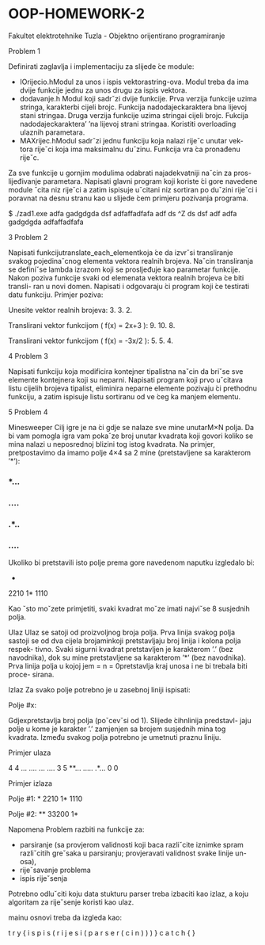 # OOP-HOMEWORK-2
Fakultet elektrotehnike Tuzla - Objektno orijentirano programiranje

Problem 1

Definirati zaglavlja i implementaciju za slijede ́ce module:

- IOrijecio.hModul za unos i ispis vektorastring-ova. Modul treba da
    ima dvije funkcije jednu za unos drugu za ispis vektora.
- dodavanje.h Modul koji sadrˇzi dvije funkcije. Prva verzija funkcije
    uzima stringa, karakterbi cijeli brojc. Funkcija nadodajeckaraktera
    bna lijevoj stani stringaa. Druga verzija funkcije uzima stringai cijeli
    brojc. Fukcija nadodajeckaraktera’ ’na lijevoj strani stringaa.
    Koristiti overloading ulaznih parametara.
- MAXrijec.hModul sadrˇzi jednu funkciju koja nalazi rijeˇc unutar vek-
    tora rijeˇci koja ima maksimalnu duˇzinu. Funkcija vra ́ca pronađenu
    rijeˇc.

Za sve funkcije u gornjim modulima odabrati najadekvatniji naˇcin za pros-
lijeđivanje parametara. Napisati glavni program koji koriste ́ci gore navedene
module ˇcita niz rijeˇci a zatim ispisuje uˇcitani niz sortiran po duˇzini rijeˇci i
poravnat na desnu stranu kao u slijede ́cem primjeru pozivanja programa.

$ ./zad1.exe
adfa
gadgdgda
dsf
adfaffadfafa
adf
ds
^Z
ds
dsf
adf
adfa
gadgdgda
adfaffadfafa


3 Problem 2

Napisati funkcijutranslate_each_elementkoja ́ce da izvrˇsi transliranje
svakog pojedinaˇcnog elementa vektora realnih brojeva. Naˇcin transliranja
se definiˇse lambda izrazom koji se prosljeđuje kao parametar funkcije. Nakon
poziva funkcije svaki od elemenata vektora realnih brojeva ́ce biti transli-
ran u novi domen. Napisati i odgovaraju ́ci program koji ́ce testirati datu
funkciju. Primjer poziva:

Unesite vektor realnih brojeva:
3.
3.
2.

Translirani vektor funkcijom ( f(x) = 2x+3 ):
9.
10.
8.

Translirani vektor funkcijom ( f(x) = -3x/2 ):
5.
5.
4.

4 Problem 3

Napisati funkciju koja modificira kontejner tipalist<int>na naˇcin da briˇse
sve elemente kontejnera koji su neparni. Napisati program koji prvo uˇcitava
listu cijelih brojeva tipalist<int>, eliminira neparne elemente pozivaju ́ci
prethodnu funkciju, a zatim ispisuje listu sortiranu od ve ́ceg ka manjem
elementu.

5 Problem 4

Minesweeper
Cilj igre je na ́ci gdje se nalaze sve mine unutarM×N polja. Da bi vam
pomogla igra vam pokaˇze broj unutar kvadrata koji govori koliko se mina
nalazi u neposrednoj blizini tog istog kvadrata. Na primjer, pretpostavimo
da imamo polje 4×4 sa 2 mine (pretstavljene sa karakterom ’*’):


### *...

### ....

### .*..

### ....

Ukoliko bi pretstavili isto polje prema gore navedenom naputku izgledalo bi:

*
2210
1*
1110

Kao ˇsto moˇzete primjetiti, svaki kvadrat moˇze imati najviˇse 8 susjednih
polja.

Ulaz
Ulaz se satoji od proizvoljnog broja polja. Prva linija svakog polja sastoji se
od dva cijela brojaminkoji pretstavljaju broj linija i kolona polja respek-
tivno. Svaki sigurni kvadrat pretstavljen je karakterom ’.’ (bez navodnika),
dok su mine pretstavljene sa karakterom ’*’ (bez navodnika). Prva linija
polja u kojoj jem = n = 0pretstavlja kraj unosa i ne bi trebala biti proce-
sirana.

Izlaz
Za svako polje potrebno je u zasebnoj liniji ispisati:

Polje #x:

Gdjexpretstavlja broj polja (poˇcevˇsi od 1). Slijede ́cihnlinija predstavl-
jaju polje u kome je karakter ’.’ zamjenjen sa brojem susjednih mina tog
kvadrata. Između svakog polja potrebno je umetnuti praznu liniju.

Primjer ulaza

4 4
*...
....
.*..
....
3 5
**...
.....
.*...
0 0


Primjer izlaza

Polje #1:
*
2210
1*
1110

Polje #2:
**
33200
1*

Napomena
Problem razbiti na funkcije za:

- parsiranje (sa provjerom validnosti koji baca razliˇcite iznimke spram
    razliˇcitih greˇsaka u parsiranju; provjeravati validnost svake linije un-
    osa),
- rijeˇsavanje problema
- ispis rijeˇsenja

Potrebno odluˇciti koju data stukturu parser treba izbaciti kao izlaz, a koju
algoritam za rijeˇsenje koristi kao ulaz.

mainu osnovi treba da izgleda kao:

t r y
{
i s p i s ( r i j e s i ( p a r s e r ( c i n ) ) )
}
c a t c h
{
}
